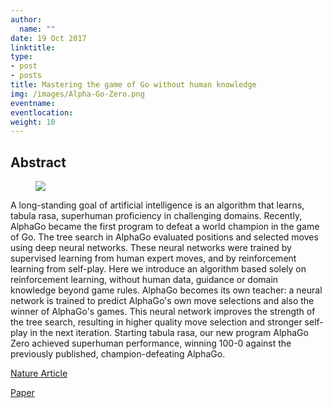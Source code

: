 ```yaml
---
author:
  name: ""
date: 19 Oct 2017
linktitle:
type:
- post
- posts
title: Mastering the game of Go without human knowledge
img: /images/Alpha-Go-Zero.png
eventname:
eventlocation:  
weight: 10
---
```


## Abstract

<figure>
  <img src="/images/Alpha-Go-Zero.png" />
</figure>

A long-standing goal of artificial intelligence is an algorithm that learns, tabula rasa, superhuman proficiency in challenging domains. Recently, AlphaGo became the first program to defeat a world champion in the game of Go. The tree search in AlphaGo evaluated positions and selected moves using deep neural networks. These neural networks were trained by supervised learning from human expert moves, and by reinforcement learning from self-play. Here we introduce an algorithm based solely on reinforcement learning, without human data, guidance or domain knowledge beyond game rules. AlphaGo becomes its own teacher: a neural network is trained to predict AlphaGo's own move selections and also the winner of AlphaGo's games. This neural network improves the strength of the tree search, resulting in higher quality move selection and stronger self-play in the next iteration. Starting tabula rasa, our new program AlphaGo Zero achieved superhuman performance, winning 100-0 against the previously published, champion-defeating AlphaGo.

[Nature Article](https://www.nature.com/articles/nature24270)

[Paper](https://www.nature.com/articles/nature24270.epdf?sharing_token=Urd8Xo0dBqkq96ZG2bJAiNRgN0jAjWel9jnR3ZoTv0MzTglC12p1NiU2orOu-c1nBdYrrl5mO_G-4ivReqyPdGtpXIYZu2l7Mf8cQvvSKvsnA_tYG0ETemCRq4NAeEGa7s3Q5cxdhxdo4diqVNKfVv6z3pxjfJItf-_W8sMFzoEZgx9ZoMmgzTVWfy37nJ0Zel_NDqMt0C2d3XoGTl7rgX4DHsXdaqmx37M4elyLPpc%3D)
